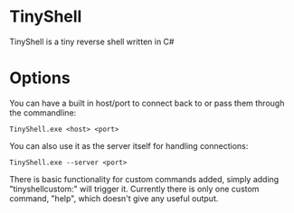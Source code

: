 # TinyShell
TinyShell is a tiny reverse shell written in C#

# Options
You can have a built in host/port to connect back to or pass them through the commandline:

`TinyShell.exe <host> <port>`

You can also use it as the server itself for handling connections:

`TinyShell.exe --server <port>`
  
There is basic functionality for custom commands added, simply adding "tinyshellcustom:" will trigger it.
Currently there is only one custom command, "help", which doesn't give any useful output.
